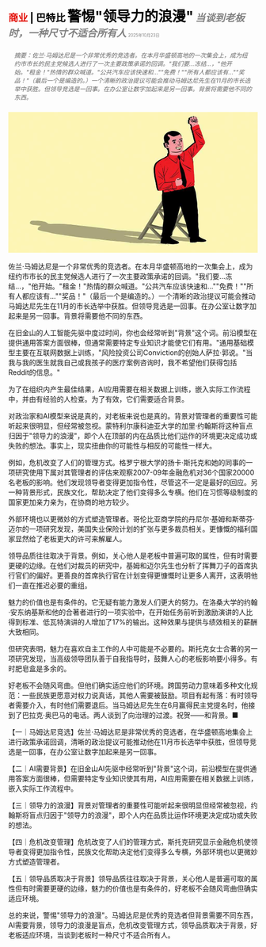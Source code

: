<span style="color:#E3120B; font-size:14.9pt; font-weight:bold;">商业</span> <span style="color:#000000; font-size:14.9pt; font-weight:bold;">| 巴特比</span>
<span style="color:#000000; font-size:21.0pt; font-weight:bold;">警惕"领导力的浪漫"</span>
<span style="color:#808080; font-size:14.9pt; font-weight:bold; font-style:italic;">当谈到老板时，一种尺寸不适合所有人</span>
<span style="color:#808080; font-size:6.2pt;">2025年10月23日</span>

<div style="padding:8px 12px; color:#666; font-size:9.0pt; font-style:italic; margin:12px 0;">摘要：佐兰·马姆达尼是一个非常优秀的竞选者。在本月华盛顿高地的一次集会上，成为纽约市市长的民主党候选人进行了一次主要政策承诺的回调。"我们要...冻结...，"他开始。"租金！"热情的群众喊道。"公共汽车应该快速和...""免费！""所有人都应该有...""奖品！"（最后一个是编造的。）一个清晰的政治提议可能会推动马姆达尼先生在11月的市长选举中获胜。但领导竞选是一回事。在办公室让数字加起来是另一回事。背景将需要他不同的东西。</div>

![](../images/052_Beware_the_romance_of_leadership/p0224_img01.jpeg)

佐兰·马姆达尼是一个非常优秀的竞选者。在本月华盛顿高地的一次集会上，成为纽约市市长的民主党候选人进行了一次主要政策承诺的回调。"我们要...冻结...，"他开始。"租金！"热情的群众喊道。"公共汽车应该快速和...""免费！""所有人都应该有...""奖品！"（最后一个是编造的。）一个清晰的政治提议可能会推动马姆达尼先生在11月的市长选举中获胜。但领导竞选是一回事。在办公室让数字加起来是另一回事。背景将需要他不同的东西。

在旧金山的人工智能先驱中度过时间，你也会经常听到"背景"这个词。前沿模型在提供通用答案方面很棒，但通常需要特定专业知识才能使它们有用。"通用基础模型主要在互联网数据上训练，"风险投资公司Conviction的创始人萨拉·郭说。"当我与我的医生就我自己或我孩子的医疗案例咨询时，我不希望他们获得包括Reddit的信息。"

为了在组织内产生最佳结果，AI应用需要在相关数据上训练，嵌入实际工作流程中，并由有经验的人检查。为了有效，它们需要适合背景。

对政治家和AI模型来说是真的，对老板来说也是真的。背景对管理者的重要性可能听起来很明显，但经常被忽视。蒙特利尔康科迪亚大学的加里·约翰斯将这种盲点归因于"领导力的浪漫"，即个人在顶部的内在品质比他们运作的环境更决定成功或失败的想法。事实上，现实扭曲你的可能性与相反的可能性一样大。

例如，危机改变了人们的管理方式。格罗宁根大学的扬卡·斯托克和她的同事的一项研究使用下属对其管理者的评估来观察2007-09年金融危机对36个国家20000名老板的影响。他们发现领导者变得更加指令性，尽管这不一定是最好的回应。另一种背景形式，民族文化，帮助决定了他们变得多么专横。他们在习惯等级制度的国家更加亲力亲为，在协商的地方较少。

外部环境也以更微妙的方式塑造管理者。哥伦比亚商学院的丹尼尔·基姆和斯蒂芬·迈尔的一项研究发现，美国失业保险计划的扩张与更多裁员相关。更慷慨的福利国家显然给了老板更大的许可来解雇人。

领导品质往往取决于背景。例如，关心他人是老板中普遍可取的属性，但有时需要更硬的边缘。在他们对裁员的研究中，基姆和迈尔先生也分析了挥舞刀子的首席执行官们的偏好。更善良的首席执行官在计划变得更慷慨时让更多人离开，这表明他们一直在推迟必要的重组。

魅力的价值也是有条件的。它无疑有能力激发人们更大的努力。在洛桑大学的约翰·安东纳基斯和他的合著者进行的一项实验中，在开始任务前听到激励演讲的人比得到标准、低瓦特演讲的人增加了17%的输出。这种效果与提供与绩效相关的薪酬大致相同。

但研究表明，魅力在喜欢自主工作的人中可能是不必要的。斯托克女士合著的另一项研究发现，当高级领导团队善于自我指导时，鼓舞人心的老板影响要小得多。有时肥皂盒是多余的。

好老板不会随风弯曲。但他们确实适应他们的环境。跨国劳动力意味着多种文化规范：一些民族更愿意对权力说真话，其他人需要被鼓励。项目有起有落：有时领导者需要介入，有时他们需要退后。当马姆达尼先生在6月赢得民主党提名时，他接到了巴拉克·奥巴马的电话。两人谈到了向治理的过渡。祝贺——和背景。■

【一｜马姆达尼竞选】佐兰·马姆达尼是非常优秀的竞选者，在华盛顿高地集会上进行政策承诺回调，清晰的政治提议可能推动他在11月市长选举中获胜，但领导竞选是一回事，在办公室让数字加起来是另一回事。

【二｜AI需要背景】在旧金山AI先驱中经常听到"背景"这个词，前沿模型在提供通用答案方面很棒，但需要特定专业知识使其有用，AI应用需要在相关数据上训练，嵌入实际工作流程中。

【三｜领导力的浪漫】背景对管理者的重要性可能听起来很明显但经常被忽视，约翰斯将盲点归因于"领导力的浪漫"，即个人内在品质比运作环境更决定成功或失败的想法。

【四｜危机改变管理】危机改变了人们的管理方式，斯托克研究显示金融危机使领导者变得更加指令性，民族文化帮助决定他们变得多么专横，外部环境也以更微妙方式塑造管理者。

【五｜领导品质取决于背景】领导品质往往取决于背景，关心他人是普遍可取的属性但有时需要更硬的边缘，魅力的价值也是有条件的，好老板不会随风弯曲但确实适应环境。

总的来说，警惕"领导力的浪漫"。马姆达尼是优秀的竞选者但背景需要不同东西，AI需要背景，领导力的浪漫是盲点，危机改变管理方式，领导品质取决于背景，好老板适应环境，当谈到老板时一种尺寸不适合所有人。
